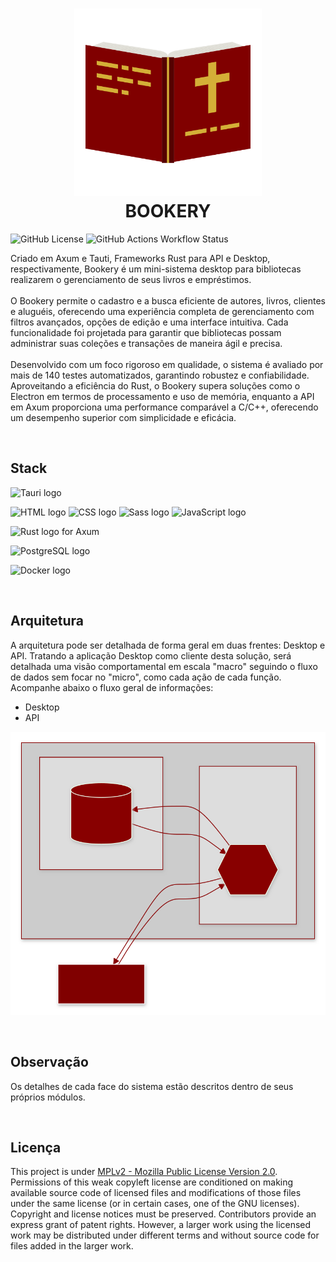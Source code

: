 <h1 align="center">
  <img src="./logo.svg" height="300" width="300" alt="Logo BOOKERY" /><br>
  BOOKERY
</h1>

![GitHub License](https://img.shields.io/github/license/LucasGoncSilva/bookery?labelColor=101010)
![GitHub Actions Workflow Status](https://img.shields.io/github/actions/workflow/status/LucasGoncSilva/bookery/unittest.yml?style=flat&labelColor=%23101010)

Criado em Axum e Tauti, Frameworks Rust para API e Desktop, respectivamente, Bookery é um mini-sistema desktop para bibliotecas realizarem o gerenciamento de seus livros e empréstimos.
<br><br>
O Bookery permite o cadastro e a busca eficiente de autores, livros, clientes e aluguéis, oferecendo uma experiência completa de gerenciamento com filtros avançados, opções de edição e uma interface intuitiva. Cada funcionalidade foi projetada para garantir que bibliotecas possam administrar suas coleções e transações de maneira ágil e precisa.
<br><br>
Desenvolvido com um foco rigoroso em qualidade, o sistema é avaliado por mais de 140 testes automatizados, garantindo robustez e confiabilidade. Aproveitando a eficiência do Rust, o Bookery supera soluções como o Electron em termos de processamento e uso de memória, enquanto a API em Axum proporciona uma performance comparável a C/C++, oferecendo um desempenho superior com simplicidade e eficácia.

<br>

## Stack

![Tauri logo](https://img.shields.io/badge/Tauri-0f0f0f?style=for-the-badge&logo=Tauri&logoColor=f7bb2f)

![HTML logo](https://img.shields.io/badge/HTML5-E34F26?style=for-the-badge&logo=html5&logoColor=white)
![CSS logo](https://img.shields.io/badge/CSS3-1572B6?style=for-the-badge&logo=css3&logoColor=white)
![Sass logo](https://img.shields.io/badge/Sass-CC6699?style=for-the-badge&logo=sass&logoColor=white)
![JavaScript logo](https://img.shields.io/badge/JavaScript-323330?style=for-the-badge&logo=javascript&logoColor=F7DF1E)

![Rust logo for Axum](https://img.shields.io/badge/Axum-ef4900?style=for-the-badge&logo=rust&logoColor=white)

![PostgreSQL logo](https://img.shields.io/badge/PostgreSQL-316192?style=for-the-badge&logo=postgresql&logoColor=white)

![Docker logo](https://img.shields.io/badge/Docker-2CA5E0?style=for-the-badge&logo=docker&logoColor=white)

<br>

## Arquitetura

A arquitetura pode ser detalhada de forma geral em duas frentes: Desktop e API. Tratando a aplicação Desktop como cliente desta solução, será detalhada uma visão comportamental em escala "macro" seguindo o fluxo de dados sem focar no "micro", como cada ação de cada função. Acompanhe abaixo o fluxo geral de informações:

- Desktop
- API

![Arquitetura Geral](./arch.svg)

<br>

## Observação

Os detalhes de cada face do sistema estão descritos dentro de seus próprios módulos.

<br>

## Licença

This project is under [MPLv2 - Mozilla Public License Version 2.0](https://choosealicense.com/licenses/mpl-2.0/). Permissions of this weak copyleft license are conditioned on making available source code of licensed files and modifications of those files under the same license (or in certain cases, one of the GNU licenses). Copyright and license notices must be preserved. Contributors provide an express grant of patent rights. However, a larger work using the licensed work may be distributed under different terms and without source code for files added in the larger work.
